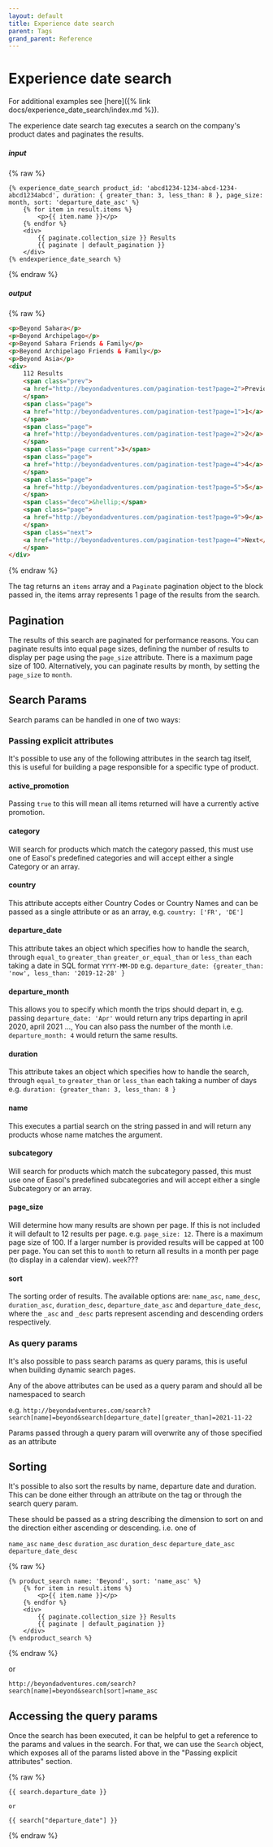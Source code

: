 ```yaml
---
layout: default
title: Experience date search
parent: Tags
grand_parent: Reference
---
```


# Experience date search

For additional examples see [here]({% link docs/experience_date_search/index.md %}).

The experience date search tag executes a search on the company's product dates and paginates the results.

##### input
{% raw %}
```liquid
{% experience_date_search product_id: 'abcd1234-1234-abcd-1234-abcd1234abcd', duration: { greater_than: 3, less_than: 8 }, page_size: month, sort: 'departure_date_asc' %}
    {% for item in result.items %}
        <p>{{ item.name }}</p>
    {% endfor %}
    <div>
        {{ paginate.collection_size }} Results
        {{ paginate | default_pagination }}
    </div>
{% endexperience_date_search %}
```
{% endraw %}

##### output
{% raw %}
```html
<p>Beyond Sahara</p>
<p>Beyond Archipelago</p>
<p>Beyond Sahara Friends & Family</p>
<p>Beyond Archipelago Friends & Family</p>
<p>Beyond Asia</p>
<div>
    112 Results
    <span class="prev">
    <a href="http://beyondadventures.com/pagination-test?page=2">Previous</a>
    </span>
    <span class="page">
    <a href="http://beyondadventures.com/pagination-test?page=1">1</a>
    </span>
    <span class="page">
    <a href="http://beyondadventures.com/pagination-test?page=2">2</a>
    </span>
    <span class="page current">3</span>
    <span class="page">
    <a href="http://beyondadventures.com/pagination-test?page=4">4</a>
    </span>
    <span class="page">
    <a href="http://beyondadventures.com/pagination-test?page=5">5</a>
    </span>
    <span class="deco">&hellip;</span>
    <span class="page">
    <a href="http://beyondadventures.com/pagination-test?page=9">9</a>
    </span>
    <span class="next">
    <a href="http://beyondadventures.com/pagination-test?page=4">Next</a>
    </span>
</div>
```
{% endraw %}

The tag returns an `items` array and a `Paginate` pagination object to the block passed in, the items array represents 1 page of the results from the search.


## Pagination

The results of this search are paginated for performance reasons.
You can paginate results into equal page sizes, defining the number of results to display per page using the `page_size` attribute. There is a maximum page size of 100.
Alternatively, you can paginate results by month, by setting the `page_size` to `month`.

## Search Params

Search params can be handled in one of two ways:

### Passing explicit attributes

It's possible to use any of the following attributes in the search tag itself, this is useful for building a page responsible for a specific type of product.

#### active_promotion
Passing `true` to this will mean all items returned will have a currently active promotion.

#### category
Will search for products which match the category passed, this must use one of Easol's predefined categories and will accept either a single Category or an array.

#### country
This attribute accepts either Country Codes or Country Names and can be passed as a single attribute or as an array, e.g. `country: ['FR', 'DE']`

#### departure_date
This attribute takes an object which specifies how to handle the search, through `equal_to` `greater_than` `greater_or_equal_than` or `less_than` each taking a date in SQL format `YYYY-MM-DD` e.g. `departure_date: {greater_than: 'now', less_than: '2019-12-28' }`

#### departure_month
This allows you to specify which month the trips should depart in, e.g. passing `departure_date: 'Apr'` would return any trips departing in april 2020, april 2021 ..., You can also pass the number of the month i.e. `departure_month: 4` would return the same results.

#### duration
This attribute takes an object which specifies how to handle the search, through `equal_to` `greater_than` or `less_than` each taking a number of days e.g. `duration: {greater_than: 3, less_than: 8 }`

#### name
This executes a partial search on the string passed in and will return any products whose name matches the argument.

#### subcategory
Will search for products which match the subcategory passed, this must use one of Easol's predefined subcategories and will accept either a single Subcategory or an array.

#### page_size
Will determine how many results are shown per page. If this is not included it will default to 12 results per page. e.g. `page_size: 12`.
There is a maximum page size of 100. If a larger number is provided results will be capped at 100 per page.
You can set this to `month` to return all results in a month per page (to display in a calendar view).
`week`???

#### sort
The sorting order of results. The available options are: `name_asc`, `name_desc`, `duration_asc`, `duration_desc`, `departure_date_asc` and `departure_date_desc`, where the `_asc` and `_desc` parts represent ascending and descending orders respectively.
### As query params

It's also possible to pass search params as query params, this is useful when building dynamic search pages.

Any of the above attributes can be used as a query param and should all be namespaced to search

e.g.
`http://beyondadventures.com/search?search[name]=beyond&search[departure_date][greater_than]=2021-11-22`

Params passed through a query param will overwrite any of those specified as an attribute

## Sorting

It's possible to also sort the results by name, departure date and duration. This can be done either through an attribute on the tag or through the search query param.

These should be passed as a string describing the dimension to sort on and the direction either ascending or descending. i.e. one of

`name_asc` `name_desc` `duration_asc` `duration_desc` `departure_date_asc` `departure_date_desc`

{% raw %}
```liquid
{% product_search name: 'Beyond', sort: 'name_asc' %}
    {% for item in result.items %}
        <p>{{ item.name }}</p>
    {% endfor %}
    <div>
        {{ paginate.collection_size }} Results
        {{ paginate | default_pagination }}
    </div>
{% endproduct_search %}
```
{% endraw %}

or

`http://beyondadventures.com/search?search[name]=beyond&search[sort]=name_asc`

## Accessing the query params

Once the search has been executed, it can be helpful to get a reference to the params and values in the search.
For that, we can use the `Search` object, which exposes all of the params listed above in the "Passing explicit attributes" section.

{% raw %}
```liquid
{{ search.departure_date }}

or

{{ search["departure_date"] }}
```
{% endraw %}
